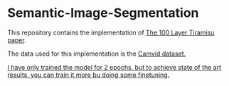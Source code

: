 # Semantic-Image-Segmentation

This repository contains the implementation of <a href="https://arxiv.org/abs/1611.09326">The 100 Layer Tiramisu paper</a>. 

The data used for this implementation is the <a href="https://github.com/mostafaizz/camvid">Camvid dataset.

I have only trained the model for 2 epochs, but to achieve state of the art results, you can train it more bu doing some finetuning.
